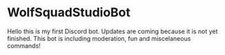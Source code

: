 # WolfSquadStudioBot
Hello this is my first Discord bot.
Updates are coming because it is not yet finished.
This bot is including moderation, fun and miscelaneous commands!